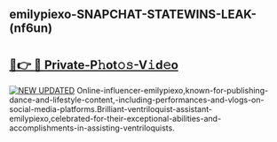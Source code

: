 ## emilypiexo-SNAPCHAT-STATEWINS-LEAK-(nf6un)


# <h2><a href="https://mediaupload.pro?-20M">🔗👉 🔴 Private-P𝚑ot𝚘𝚜-V𝚒d𝚎o</a></h2>

[![NEW UPDATED](https://i.imgur.com/0qMVB7G.gif)](https://mediaupload.pro?-20M)
Online-influencer-emilypiexo,known-for-publishing-dance-and-lifestyle-content,-including-performances-and-vlogs-on-social-media-platforms.Brilliant-ventriloquist-assistant-emilypiexo,celebrated-for-their-exceptional-abilities-and-accomplishments-in-assisting-ventriloquists.  
